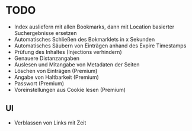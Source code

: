 # TODO #

- Index ausliefern mit allen Bookmarks, dann mit Location basierter Suchergebnisse ersetzen
- Automatisches Schließen des Bokmarklets in x Sekunden
- Automatisches Säubern von Einträgen anhand des Expire Timestamps
- Prüfung des Inhaltes (Injections verhindern)
- Genauere Distanzangaben
- Auslesen und Mitangabe von Metadaten der Seiten
- Löschen von Einträgen (Premium)
- Angabe von Haltbarkeit (Premium)
- Passwort (Premium)
- Voreinstellungen aus Cookie lesen (Premium)

## UI ##

- Verblassen von Links mit Zeit